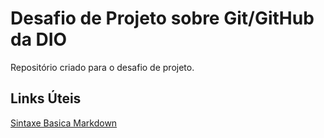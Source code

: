# Desafio de Projeto sobre Git/GitHub da DIO
Repositório criado para o desafio de projeto.

## Links Úteis
[Sintaxe Basica Markdown](https://www.markdownguide.org/getting-started/)
